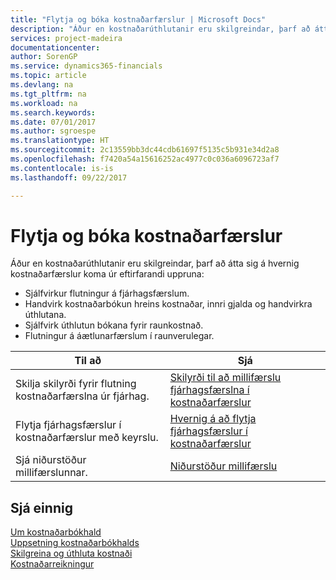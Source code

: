 ```yaml
---
title: "Flytja og bóka kostnaðarfærslur | Microsoft Docs"
description: "Áður en kostnaðarúthlutanir eru skilgreindar, þarf að átta sig á hvaðan kostnaðarfærslur koma."
services: project-madeira
documentationcenter: 
author: SorenGP
ms.service: dynamics365-financials
ms.topic: article
ms.devlang: na
ms.tgt_pltfrm: na
ms.workload: na
ms.search.keywords: 
ms.date: 07/01/2017
ms.author: sgroespe
ms.translationtype: HT
ms.sourcegitcommit: 2c13559bb3dc44cdb61697f5135c5b931e34d2a8
ms.openlocfilehash: f7420a54a15616252ac4977c0c036a6096723af7
ms.contentlocale: is-is
ms.lasthandoff: 09/22/2017

---
```

# <a name="transferring-and-posting-cost-entries"></a>Flytja og bóka kostnaðarfærslur
Áður en kostnaðarúthlutanir eru skilgreindar, þarf að átta sig á hvernig kostnaðarfærslur koma úr eftirfarandi uppruna:  

-   Sjálfvirkur flutningur á fjárhagsfærslum.  
-   Handvirk kostnaðarbókun hreins kostnaðar, innri gjalda og handvirkra úthlutana.  
-   Sjálfvirk úthlutun bókana fyrir raunkostnað.  
-   Flutningur á áætlunarfærslum í raunverulegar.  

|**Til að**|**Sjá**|  
|------------|-------------|  
|Skilja skilyrði fyrir flutning kostnaðarfærslna úr fjárhag.|[Skilyrði til að millifærslu fjárhagsfærslna í kostnaðarfærslur](finance-criteria-for-transferring-general-ledger-entries-to-cost-entries.md)|  
|Flytja fjárhagsfærslur í kostnaðarfærslur með keyrslu.|[Hvernig á að flytja fjárhagsfærslur í kostnaðarfærslur](finance-how-to-transfer-general-ledger-entries-to-cost-entries.md)|  
|Sjá niðurstöður millifærslunnar.|[Niðurstöður millifærslu](finance-results-of-the-transfer.md)|  

## <a name="see-also"></a>Sjá einnig  
 [Um kostnaðarbókhald](finance-about-cost-accounting.md)   
 [Uppsetning kostnaðarbókhalds](finance-set-up-cost-accounting.md)   
 [Skilgreina og úthluta kostnaði](finance-define-and-allocate-costs.md)   
 [Kostnaðarreikningur](finance-manage-cost-accounting.md)

